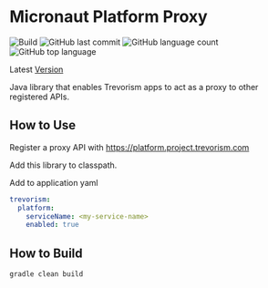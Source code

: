  # Micronaut Platform Proxy
![Build](https://github.com/trevorism/micronaut-platform-proxy/actions/workflows/build.yml/badge.svg)
![GitHub last commit](https://img.shields.io/github/last-commit/trevorism/micronaut-platform-proxy)
![GitHub language count](https://img.shields.io/github/languages/count/trevorism/micronaut-platform-proxy)
![GitHub top language](https://img.shields.io/github/languages/top/trevorism/micronaut-platform-proxy)
 
Latest [Version](https://github.com/trevorism/micronaut-platform-proxy/releases/latest)
 
Java library that enables Trevorism apps to act as a proxy to other registered APIs.

 
## How to Use 
Register a proxy API with https://platform.project.trevorism.com

Add this library to classpath. 

Add to application yaml
```yaml
trevorism:
  platform:
    serviceName: <my-service-name>
    enabled: true
```

## How to Build
`gradle clean build`